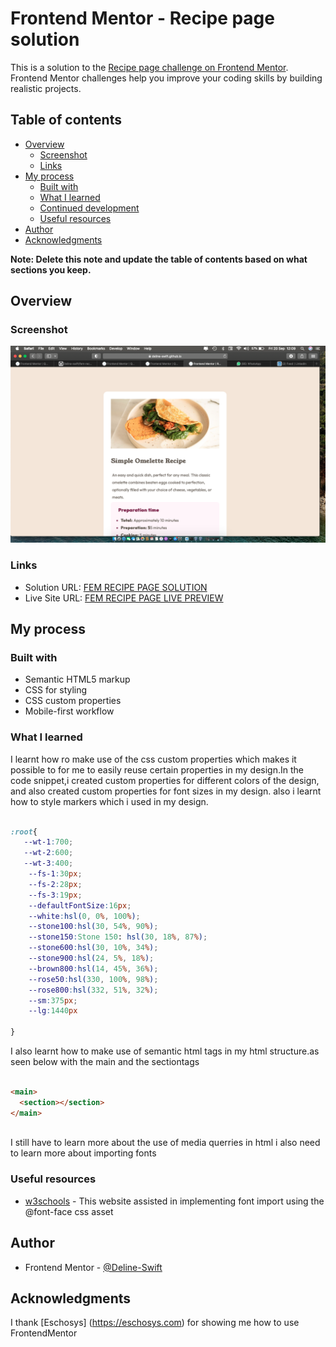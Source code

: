 # Frontend Mentor - Recipe page solution

This is a solution to the [Recipe page challenge on Frontend Mentor](https://www.frontendmentor.io/challenges/recipe-page-KiTsR8QQKm). Frontend Mentor challenges help you improve your coding skills by building realistic projects. 

## Table of contents

- [Overview](#overview)
  - [Screenshot](#screenshot)
  - [Links](#links)
- [My process](#my-process)
  - [Built with](#built-with)
  - [What I learned](#what-i-learned)
  - [Continued development](#continued-development)
  - [Useful resources](#useful-resources)
- [Author](#author)
- [Acknowledgments](#acknowledgments)

**Note: Delete this note and update the table of contents based on what sections you keep.**

## Overview

### Screenshot

![solution screenshot](./assets/images/Screenshot%20.png)


### Links

- Solution URL: [FEM RECIPE PAGE SOLUTION](https://github.com/Deline-swift/fem-recipe-page)
- Live Site URL: [FEM RECIPE PAGE LIVE PREVIEW](https://deline-swift.github.io/fem-recipe-page/)

## My process

### Built with

- Semantic HTML5 markup
- CSS for styling
- CSS custom properties
- Mobile-first workflow


### What I learned

 I learnt how ro make use of the css custom properties which makes it possible to for me to easily reuse certain properties in my design.In the code snippet,i created custom properties for different colors of the design, and also created custom properties for font sizes in my design.
 also i learnt how to style markers which i used in my design.


```css

:root{
   --wt-1:700;
   --wt-2:600;
   --wt-3:400;
    --fs-1:30px;
    --fs-2:28px;
    --fs-3:19px;
    --defaultFontSize:16px;
    --white:hsl(0, 0%, 100%);
    --stone100:hsl(30, 54%, 90%);
    --stone150:Stone 150: hsl(30, 18%, 87%);
    --stone600:hsl(30, 10%, 34%);
    --stone900:hsl(24, 5%, 18%);
    --brown800:hsl(14, 45%, 36%);
    --rose50:hsl(330, 100%, 98%);
    --rose800:hsl(332, 51%, 32%);
    --sm:375px;
    --lg:1440px
    
}
```
I also learnt how to make use of semantic html tags in my html structure.as seen below with the main and the sectiontags

```html

<main>
  <section></section>
</main>
    

```
I still have to learn more about the use of media querries in html
i also need to learn more about importing fonts

### Useful resources

- [w3schools](https://www.w3schools.com) - This website assisted in implementing font import using the @font-face css asset


## Author
- Frontend Mentor - [@Deline-Swift](https://www.frontendmentor.io/profile/Deline-swift)


## Acknowledgments

I thank [Eschosys] (https://eschosys.com) for showing me how to use FrontendMentor


